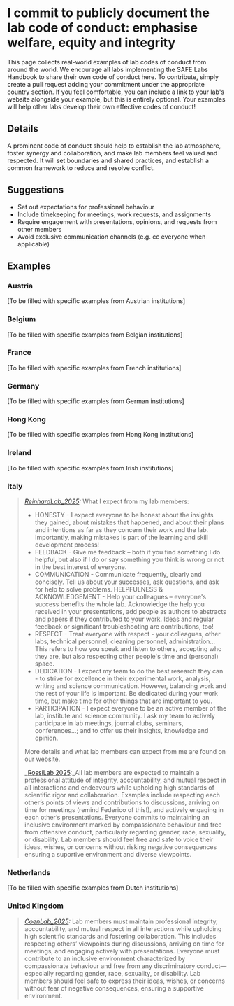 # I commit to publicly document the lab code of conduct: emphasise welfare, equity and integrity

This page collects real-world examples of lab codes of conduct from around the world. We encourage all labs implementing the SAFE Labs Handbook to share their own code of conduct here. To contribute, simply create a pull request adding your commitment under the appropriate country section. If you feel comfortable, you can include a link to your lab's website alongside your example, but this is entirely optional. Your examples will help other labs develop their own effective codes of conduct!

## Details 
A prominent code of conduct should help to establish the lab atmosphere, foster synergy and collaboration, and make lab members feel valued and respected. It will set boundaries and shared practices, and establish a common framework to reduce and resolve conflict.

## Suggestions
- Set out expectations for professional behaviour
- Include timekeeping for meetings, work requests, and assignments
- Require engagement with presentations, opinions, and requests from other members
- Avoid exclusive communication channels (e.g. cc everyone when applicable)

## Examples

### Austria
[To be filled with specific examples from Austrian institutions]

### Belgium
[To be filled with specific examples from Belgian institutions]

### France
[To be filled with specific examples from French institutions]

### Germany
[To be filled with specific examples from German institutions]

### Hong Kong
[To be filled with specific examples from Hong Kong institutions]

### Ireland
[To be filled with specific examples from Irish institutions]

### Italy
>_[ReinhardLab_2025](https://reinhardlab.org/philosophy):_ What I expect from my lab members: 
>- HONESTY - I expect everyone to be honest about the insights they gained, about mistakes that happened, and about their plans and intentions as far as they concern their work and the lab. Importantly, making mistakes is part of the learning and skill development process! 
>- FEEDBACK - Give me feedback – both if you find something I do helpful, but also if I do or say something you think is wrong or not in the best interest of everyone. 
>-  COMMUNICATION - Communicate frequently, clearly and concisely. Tell us about your successes, ask questions, and ask for help to solve problems. 
>HELPFULNESS & ACKNOWLEDGEMENT - Help your colleagues – everyone's success benefits the whole lab. Acknowledge the help you received in your presentations, add people as authors to abstracts and papers if they contributed to your work. Ideas and regular feedback or significant troubleshooting are  contributions, too! 
>- RESPECT - Treat everyone with respect - your colleagues, other labs, technical personnel, cleaning personnel, administration... This refers to how you speak and listen to others, accepting who they are, but also respecting other people's time and (personal) space. 
>- DEDICATION - I expect my team to do the best research they can - to strive for excellence in their experimental work, analysis, writing and science communication. However, balancing work and the rest of your life is important. Be dedicated during your work time, but make time for other things that are important to you. 
>- PARTICIPATION - I expect everyone to be an active member of the lab, institute and science community. I ask my team to actively participate in lab meetings, journal clubs, seminars, conferences...; and to offer us their insights, knowledge and opinion.
>
>More details and what lab members can expect from me are found on our website.
>
>
>_[RossiLab 2025](https://rossilab.iit.it/home):_All lab members are expected to maintain a professional attitude of integrity, accountability, and mutual respect in all interactions and endeavours while upholding high standards of scientific rigor and collaboration. Examples include respecting each other’s points of views and contributions to discussions, arriving on time for meetings (remind Federico of this!), and actively engaging in each other’s presentations. Everyone commits to maintaining an inclusive environment marked by compassionate behaviour and free from offensive conduct, particularly regarding gender, race, sexuality, or disability. Lab members should feel free and safe to voice their ideas, wishes, or concerns without risking negative consequences ensuring a suportive environment and diverse viewpoints.

### Netherlands
[To be filled with specific examples from Dutch institutions]

### United Kingdom
>_[CoenLab_2025](https://coen-lab.com/):_ Lab members must maintain professional integrity, accountability, and mutual respect in all interactions while upholding high scientific standards and fostering collaboration. This includes respecting others’ viewpoints during discussions, arriving on time for meetings, and engaging actively with presentations. Everyone must contribute to an inclusive environment characterized by compassionate behaviour and free from any discriminatory conduct—especially regarding gender, race, sexuality, or disability. Lab members should feel safe to express their ideas, wishes, or concerns without fear of negative consequences, ensuring a supportive environment.
